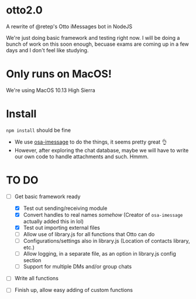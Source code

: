 # otto2.0

A rewrite of @retep's Otto iMessages bot in NodeJS

We're just doing basic framework and testing right now. I will be
doing a bunch of work on this soon enough, becuase exams are coming up
in a few days and I don't feel like studying. 

# Only runs on MacOS!
We're using MacOS 10.13 High Sierra

# Install
`npm install` should be fine


- We use [osa-imessage](https://www.npmjs.com/package/osa-imessage) to
do the things, it seems pretty great :ok_hand:
- However, after exploring the chat database, maybe we will have to
  write our own code to handle attachments and such. Hmmm.

# TO DO
- [ ] Get basic framework ready
  - [x] Test out sending/receiving module
  - [x] Convert handles to real names *somehow* (Creator of
    `osa-imessage` actually added this in lol)
  - [x] Test out importing external files
  - [ ] Allow use of library.js for all functions that Otto can do
  - [ ] Configurations/settings also in library.js (Location of
    contacts library, etc.)
  - [ ] Allow logging, in a separate file, as an option in library.js
    config section
  - [ ] Support for multiple DMs and/or group chats
- [ ] Write all functions
- [ ] Finish up, allow easy adding of custom functions


